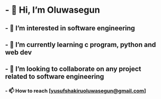 # - 👋 Hi, I’m Oluwasegun
## - 👀 I’m interested in software engineering
## - 🌱 I’m currently learning c program, python and web dev
## - 💞️ I’m looking to collaborate on any project related to software engineering
### - 📫 How to reach [yusufshakiruoluwasegun@gmail.com]

<!---
shakiru137/shakiru137 is a ✨ special ✨ repository because its `README.md` (this file) appears on your GitHub profile.
You can click the Preview link to take a look at your changes.
--->
